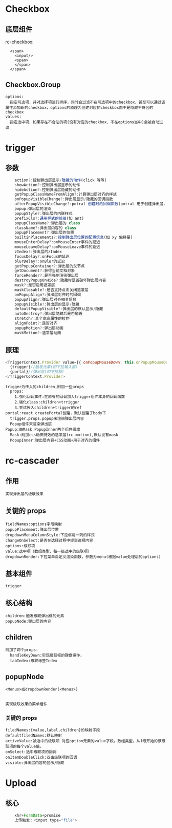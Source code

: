 # Checkbox

## 底层组件

rc-checkbox:

```
  <span>
    <input/>
    <span>
    </span>
  </span>
```

## Checkbox.Group

    options:
      指定可选项，并对选择项进行排序，同时会过滤不在可选项中的checkbox，甚至可以通过该属性添加新的checkbox，options的原理为创建对应的checkbox而不是隐藏不符合的checkbox
    values:
      指定选中项，如果存在不合法的项(没有对应的checkbox、不在options当中)会被自动过滤

# trigger

## 参数

```javascript
    action?:控制弹出层显示/隐藏的动作(click 等等)
    showAction?:控制弹出层显示的动作
    hideAction?:控制弹出层隐藏的动作
    getPopupClassNameFromAlign?:计算弹出层对齐的样式
    onPopupVisibleChange?:弹出层显示/隐藏的回调函数
    afterPopupVisibleChange?:potral 创建时的回调函数(potral 用于创建弹出层，使用了 react.createPotral)
    popup:弹出层的渲染
    popupStyle?:弹出层的内联样式
    prefixCls?:通用样式的前缀(如 ant)
    popupClassName?:弹出层的 class
    className?:弹出层内容的 class
    popupPlacement?:弹出层的位置
    builtinPlacements?:控制弹出层位置的配置信息(如 xy 偏移量)
    mouseEnterDelay?:onMouseEnter事件的延迟
    mouseLeaveDelay?:onMouseLeave事件的延迟
    zIndex?:弹出层的zIndex
    focusDelay?:onFocus的延迟
    blurDelay?:onBlur的延迟
    getPopupContainer?:弹出层的父节点
    getDocument?:获得当前文档对象
    forceRender?:是否强制渲染弹出层
    destroyPopupOnHide?:隐藏时是否破坏弹出层内容
    mask?:是否启用遮罩层
    maskClosable?:是否支持点击关闭遮罩层
    onPopupAlign?:弹出层对齐时的回调
    popupAlign?:弹出层对齐相关信息
    popupVisible?:弹出层的显示/隐藏
    defaultPopupVisible?:弹出层的默认显示/隐藏
    autoDestroy?:弹出层隐藏后是否销毁
    stretch?:某个宽高属性的拉伸
    alignPoint?:是否对齐
    popupMotion?:弹出层动画
    maskMotion?:遮罩层动画

```

## 原理

```javascript
<TriggerContext.Provider value={{ onPopupMouseDown: this.onPopupMouseDown }}>
  {trigger}//触发元素(如下拉输入框)
  {portal}//弹出层(如下拉框)
</TriggerContext.Provider>
```

    trigger为传入的children,附加一些props
      props:
        1.强化回调事件:在原有的回调加入trigger组件本身的回调函数
        2.强化class:children+trrigger
        3.尝试传入children+trigger的ref
    portal:react.createPortal创建，默认创建于body下
      trigger.props.popup来渲染弹出层内容
      Popup组件来渲染弹出层
    Popup:由Mask PopupInner两个组件组成
      Mask:附加css动画特效的遮罩层(rc-motion),默认没有mask
      PopupInner:弹出层内容+CSS动画+用于对齐的组件

# rc-cascader

## 作用

    实现弹出层的级联效果

## 关键的 props

    fieldNames:options字段映射
    popupPlacement:弹出层位置
    dropdownMenuColumnStyle:下拉框每一列的样式
    changeOnSelect:是否在选择过程中提交选择内容
    options:级联项
    value:选中项（数组类型，每一级选中的级联项）
    dropdownRender:下拉菜单自定义渲染函数，参数为menu(根据value处理后的options)

## 基本组件

    trigger

## 核心结构

    children:触发级联弹出框的元素
    popupNode:弹出层的内容

## children

    附加了两个props:
      handleKeyDown:实现级联框的键盘操作，
      tabIndex:级联标签Index

## popupNode

    <Menus>或dropdownRender(<Menus>)

## <Menus>

    实现级联效果的菜单组件

### 关键的 props

    filedNames:{value,label,children}的映射字段
    defaultfiledNames:默认映射
    activeValue:被选中的级联项 对应option元素的value字段。数组类型，从1级开始的该级联项的每个value值。
    onSelect:选中级联项的回调
    onItemDoubleClick:双击级联项的回调
    visible:弹出层内容的显示/隐藏

# Upload

## 核心

```javascript
    xhr+FormData+promise
    上传触发：<input type="file">
```
